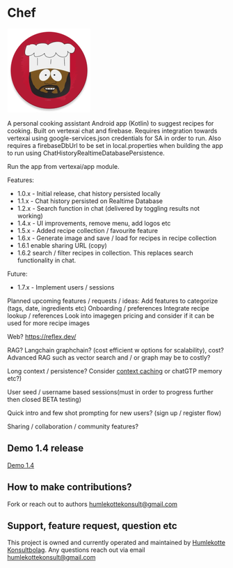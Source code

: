 # Chef

![App Icon](vertexai/app/src/main/res/mipmap-xxxhdpi/ic_launcher_new_round.webp)

A personal cooking assistant Android app (Kotlin) to suggest recipes for cooking. Built on vertexai
chat and
firebase. Requires integration towards
vertexai using google-services.json credentials for SA in order to run.
Also requires a firebaseDbUrl to be set in local.properties when building the app to run using
ChatHistoryRealtimeDatabasePersistence.

Run the app from vertexai/app module.

Features:

- 1.0.x - Initial release, chat history persisted locally
- 1.1.x - Chat history persisted on Realtime Database
- 1.2.x - Search function in chat (delivered by toggling results not working)
- 1.4.x - UI improvements, remove menu, add logos etc
- 1.5.x - Added recipe collection / favourite feature
- 1.6.x - Generate image and save / load for recipes in recipe collection
- 1.6.1 enable sharing URL (copy)
- 1.6.2 search / filter recipes in collection. This replaces search functionality in chat.

Future:

- 1.7.x - Implement users / sessions

Planned upcoming features / requests / ideas:
Add features to categorize (tags, date, ingredients etc)
Onboarding / preferences
Integrate recipe lookup / references
Look into imagegen pricing and consider if it can be used for more recipe images

Web? https://reflex.dev/

RAG? Langchain graphchain? (cost efficient w options for scalability), cost? Advanced RAG such as
vector search and / or graph may be to costly?

Long context / persistence?
Consider [context caching](https://ai.google.dev/gemini-api/docs/caching?lang=python) or chatGTP
memory etc?)

User seed / username based sessions(must in order to progress further then closed BETA testing)

Quick intro and few shot prompting for new users? (sign up / register flow)

Sharing / collaboration / community features?

## Demo 1.4 release

[Demo 1.4](https://youtube.com/shorts/N_3rSULhudQ?feature=share)

## How to make contributions?

Fork or reach out to authors humlekottekonsult@gmail.com

## Support, feature request, question etc

This project is owned and currently operated and maintained
by [Humlekotte Konsultbolag](https://www.humlekotte.nu). Any questions reach out via email
humlekottekonsult@gmail.com
